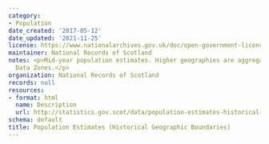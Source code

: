 ```yaml
---
category:
- Population
date_created: '2017-05-12'
date_updated: '2021-11-25'
license: https://www.nationalarchives.gov.uk/doc/open-government-licence/version/3/
maintainer: National Records of Scotland
notes: <p>Mid-year population estimates. Higher geographies are aggregated from 2001
  Data Zones.</p>
organization: National Records of Scotland
records: null
resources:
- format: html
  name: Description
  url: http://statistics.gov.scot/data/population-estimates-historical-geographic-boundaries
schema: default
title: Population Estimates (Historical Geographic Boundaries)
---
```

